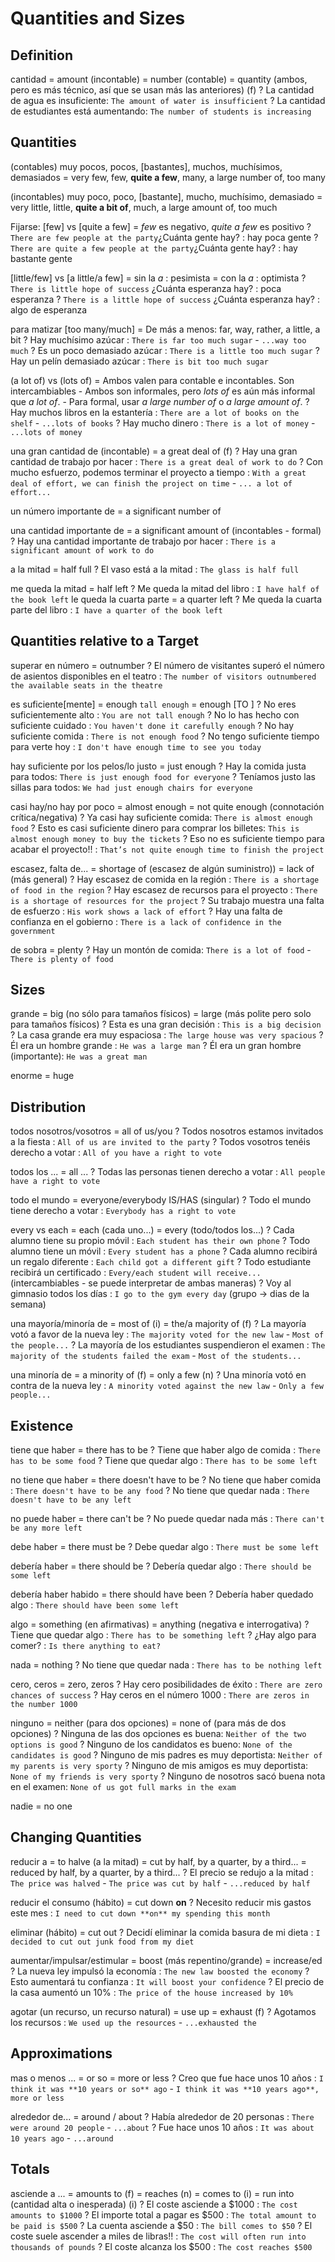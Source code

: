 # Quantities and Sizes


## Definition

cantidad
    = amount (incontable)
    = number (contable)
    = quantity (ambos, pero es más técnico, así que se usan más las anteriores) (f)
    ? La cantidad de agua es insuficiente:  `The amount of water is insufficient`
    ? La cantidad de estudiantes está aumentando: `The number of students is increasing`

## Quantities


(contables) muy pocos, pocos, [bastantes], muchos, muchísimos, demasiados
    = very few, few, **quite a few**, many, a large number of, too many

(incontables) muy poco, poco, [bastante], mucho, muchísimo, demasiado
    = very little, little, **quite a bit of**, much, a large amount of, too much

Fijarse: [few] vs [quite a few]
    = _few_ es negativo, _quite a few_ es positivo
    ? `There are few people at the party`¿Cuánta gente hay? : hay poca gente
    ? `There are quite a few people at the party`¿Cuánta gente hay? : hay bastante gente

[little/few] vs [a little/a few]
    = sin la _a_ : pesimista
    = con la _a_ : optimista
    ? `There is little hope of success` ¿Cuánta esperanza hay? : poca esperanza
    ? `There is a little hope of success` ¿Cuánta esperanza hay? : algo de esperanza

para matizar [too many/much]
    = De más a menos: far, way, rather, a little, a bit
    ? Hay muchísimo azúcar : `There is far too much sugar` - `...way too much`
    ? Es un poco demasiado azúcar : `There is a little too much sugar`
    ? Hay un pelín demasiado azúcar : `There is bit too much sugar`

(a lot of) vs (lots of)
    = Ambos valen para contable e incontables. Son intercambiables
        - Ambos son informales, pero _lots of_ es aún más informal que _a lot of_.
        - Para formal, usar _a large number of_ o _a large amount of_.
    ? Hay muchos libros en la estantería : `There are a lot of books on the shelf` - `...lots of books`
    ? Hay mucho dinero : `There is a lot of money` - `...lots of money`

una gran cantidad de (incontable)
    = a great deal of (f)
    ? Hay una gran cantidad de trabajo por hacer : `There is a great deal of work to do`
    ? Con mucho esfuerzo, podemos terminar el proyecto a tiempo : `With a great deal of effort, we can finish the project on time` - `... a lot of effort...`

un número importante de = a significant number of

una cantidad importante de = a significant amount of (incontables - formal)
    ? Hay una cantidad importante de trabajo por hacer : `There is a significant amount of work to do`

a la mitad = half full
    ? El vaso está a la mitad : `The glass is half full`

me queda la mitad = half left
    ? Me queda la mitad del libro : `I have half of the book left`
le queda la cuarta parte = a quarter left
    ? Me queda la cuarta parte del libro : `I have a quarter of the book left`

## Quantities relative to a Target

superar en número = outnumber
    ? El número de visitantes superó el número de asientos disponibles en el teatro : `The number of visitors outnumbered the available seats in the theatre`

es suficiente[mente]
    = <adjective> enough `tall enough`
    = enough <object> [TO <base>]
    ? No eres suficientemente alto : `You are not tall enough`
    ? No lo has hecho con suficiente cuidado : `You haven't done it carefully enough`
    ? No hay suficiente comida : `There is not enough food`
    ? No tengo suficiente tiempo para verte hoy : `I don't have enough time to see you today`

hay suficiente por los pelos/lo justo
    = just enough
    ? Hay la comida justa para todos: `There is just enough food for everyone`
    ? Teníamos justo las sillas para todos: `We had just enough chairs for everyone`

casi hay/no hay por poco
    = almost enough
    = not quite enough (connotación crítica/negativa)
    ? Ya casi hay suficiente comida: `There is almost enough food`
    ? Esto es casi suficiente dinero para comprar los billetes: `This is almost enough money to buy the tickets`
    ? Eso no es suficiente tiempo para acabar el proyecto!! : `That’s not quite enough time to finish the project`

escasez, falta de...
    = shortage of (escasez de algún suministro))
    = lack of (más general)
    ? Hay escasez de comida en la región : `There is a shortage of food in the region`
    ? Hay escasez de recursos para el proyecto : `There is a shortage of resources for the project`
    ? Su trabajo muestra una falta de esfuerzo : `His work shows a lack of effort`
    ? Hay una falta de confianza en el gobierno : `There is a lack of confidence in the government`

de sobra = plenty
    ? Hay un montón de comida: `There is a lot of food` - `There is plenty of food`


## Sizes

grande
    = big (no sólo para tamaños físicos)
    = large (más polite pero solo para tamaños físicos)
    ? Esta es una gran decisión : `This is a big decision`
    ? La casa grande era muy espaciosa : `The large house was very spacious`
    ? Él era un hombre grande : `He was a large man`
    ? Él era un gran hombre (importante): `He was a great man`

enorme = huge


## Distribution

todos nosotros/vosotros
    = all of us/you
    ? Todos nosotros estamos invitados a la fiesta : `All of us are invited to the party`
    ? Todos vosotros tenéis derecho a votar : `All of you have a right to vote`

todos los ... = all ...
    ? Todas las personas tienen derecho a votar : `All people have a right to vote`

todo el mundo
    = everyone/everybody IS/HAS (singular)
    ? Todo el mundo tiene derecho a votar : `Everybody has a right to vote`

every vs each
    = each (cada uno...)
    = every (todo/todos los...)
    ? Cada alumno tiene su propio móvil : `Each student has their own phone`
    ? Todo alumno tiene un móvil : `Every student has a phone`
    ? Cada alumno recibirá un regalo diferente : `Each child got a different gift`
    ? Todo estudiante recibirá un certificado : `Every/each student will receive...` (intercambiables - se puede interpretar de ambas maneras)
    ? Voy al gimnasio todos los días : `I go to the gym every day` (grupo -> dias de la semana)

una mayoría/minoría de
    = most of (i)
    = the/a majority of (f)
    ? La mayoría votó a favor de la nueva ley : `The majority voted for the new law` - `Most of the people...`
    ? La mayoría de los estudiantes suspendieron el examen : `The majority of the students failed the exam` - `Most of the students...`

una minoría de
    = a minority of (f)
    = only a few (n)
    ? Una minoría votó en contra de la nueva ley : `A minority voted against the new law` - `Only a few people...`


## Existence

tiene que haber = there has to be
    ? Tiene que haber algo de comida : `There has to be some food`
    ? Tiene que quedar algo : `There has to be some left`

no tiene que haber = there doesn't have to be
    ? No tiene que haber comida : `There doesn't have to be any food`
    ? No tiene que quedar nada : `There doesn't have to be any left`

no puede haber  = there can't be
    ? No puede quedar nada más : `There can't be any more left`

debe haber = there must be
    ? Debe quedar algo : `There must be some left`

debería haber = there should be
    ? Debería quedar algo : `There should be some left`

debería haber habido = there should have been
    ? Debería haber quedado algo : `There should have been some left`

algo
    = something (en afirmativas)
    = anything (negativa e interrogativa)
    ? Tiene que quedar algo : `There has to be something left`
    ? ¿Hay algo para comer? : `Is there anything to eat?`

nada = nothing
    ? No tiene que quedar nada : `There has to be nothing left`


cero, ceros = zero, zeros
    ? Hay cero posibilidades de éxito : `There are zero chances of success`
    ? Hay ceros en el número 1000 : `There are zeros in the number 1000`

ninguno
    = neither (para dos opciones)
    = none of (para más de dos opciones)
    ? Ninguna de las dos opciones es buena: `Neither of the two options is good`
    ? Ninguno de los candidatos es bueno: `None of the candidates is good`
    ? Ninguno de mis padres es muy deportista: `Neither of my parents is very sporty`
    ? Ninguno de mis amigos es muy deportista: `None of my friends is very sporty`
    ? Ninguno de nosotros sacó buena nota en el examen: `None of us got full marks in the exam`

nadie = no one

## Changing Quantities

reducir a
    = to halve (a la mitad)
    = cut by half, by a quarter, by a third...
    = reduced by half, by a quarter, by a third...
    ? El precio se redujo a la mitad :  `The price was halved` - `The price was cut by half` - `...reduced by half`

reducir el consumo (hábito) = cut down **on**
    ? Necesito reducir mis gastos este mes : `I need to cut down **on** my spending this month`

eliminar (hábito) = cut out
    ? Decidí eliminar la comida basura de mi dieta : `I decided to cut out junk food from my diet`

aumentar/impulsar/estimular
    = boost (más repentino/grande)
    = increase/ed
    ? La nueva ley impulsó la economía : `The new law boosted the economy`
    ? Esto aumentará tu confianza : `It will boost your confidence`
    ? El precio de la casa aumentó un 10% : `The price of the house increased by 10%`

agotar (un recurso, un recurso natural)
    = use up
    = exhaust (f)
    ? Agotamos los recursos : `We used up the resources` - `...exhausted the`

## Approximations

mas o menos ...
    = <cantidad> or so
    = more or less
    ? Creo que fue hace unos 10 años : `I think it was **10 years or so** ago` - `I think it was **10 years ago**, more or less`

alrededor de...
    = around / about
    ? Había alrededor de 20 personas : `There were around 20 people` - `...about`
    ? Fue hace unos 10 años : `It was about 10 years ago` - `...around`

## Totals

asciende a ...
    = amounts to (f)
    = reaches (n)
    = comes to (i)
    = run into (cantidad alta o inesperada) (i)
    ? El coste asciende a $1000 : `The cost amounts to $1000`
    ? El importe total a pagar es $500 : `The total amount to be paid is $500`
    ? La cuenta asciende a $50 : `The bill comes to $50`
    ? El coste suele ascender a miles de libras!! : `The cost will often run into thousands of pounds`
    ? El coste alcanza los $500 : `The cost reaches $500`
